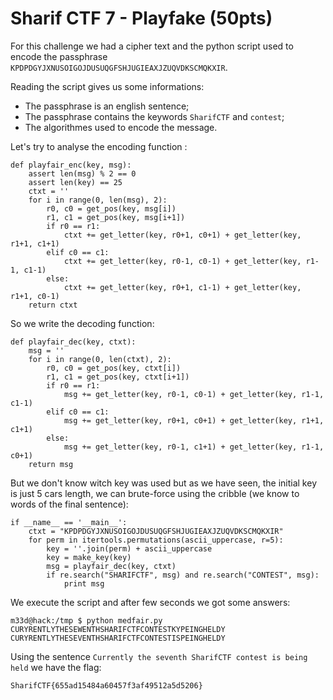 # Sharif CTF 7 - Playfake (50pts)

For this challenge we had a cipher text and the python script used to encode the passphrase `KPDPDGYJXNUSOIGOJDUSUQGFSHJUGIEAXJZUQVDKSCMQKXIR`.

Reading the script gives us some informations:  
- The passphrase is an english sentence;
- The passphrase contains the keywords `SharifCTF` and `contest`;
- The algorithmes used to encode the message.

Let's try to analyse the encoding function :
```
def playfair_enc(key, msg):
    assert len(msg) % 2 == 0
    assert len(key) == 25
    ctxt = ''
    for i in range(0, len(msg), 2):
        r0, c0 = get_pos(key, msg[i])
        r1, c1 = get_pos(key, msg[i+1])
        if r0 == r1:
            ctxt += get_letter(key, r0+1, c0+1) + get_letter(key, r1+1, c1+1)
        elif c0 == c1:
            ctxt += get_letter(key, r0-1, c0-1) + get_letter(key, r1-1, c1-1)
        else:
            ctxt += get_letter(key, r0+1, c1-1) + get_letter(key, r1+1, c0-1)
    return ctxt
```

So we write the decoding function:
```
def playfair_dec(key, ctxt):
    msg = ''
    for i in range(0, len(ctxt), 2):
        r0, c0 = get_pos(key, ctxt[i])
        r1, c1 = get_pos(key, ctxt[i+1])
        if r0 == r1:
            msg += get_letter(key, r0-1, c0-1) + get_letter(key, r1-1, c1-1)
        elif c0 == c1:
            msg += get_letter(key, r0+1, c0+1) + get_letter(key, r1+1, c1+1)
        else:
            msg += get_letter(key, r0-1, c1+1) + get_letter(key, r1-1, c0+1)
    return msg
```

But we don't know witch key was used but as we have seen, the initial key is just 5 cars length, we can brute-force using the cribble (we know to words of the final sentence):
```
if __name__ == '__main__':
    ctxt = "KPDPDGYJXNUSOIGOJDUSUQGFSHJUGIEAXJZUQVDKSCMQKXIR"
    for perm in itertools.permutations(ascii_uppercase, r=5):
        key = ''.join(perm) + ascii_uppercase
        key = make_key(key)
        msg = playfair_dec(key, ctxt)
        if re.search("SHARIFCTF", msg) and re.search("CONTEST", msg):
            print msg
```

We execute the script and after few seconds we got some answers:
```
m33d@hack:/tmp $ python medfair.py 
CURYRENTLYTHESEWENTHSHARIFCTFCONTESTKYPEINGHELDY
CURYRENTLYTHESEVENTHSHARIFCTFCONTESTISPEINGHELDY
```

Using the sentence `Currently the seventh SharifCTF contest is being held` we have the flag:
```
SharifCTF{655ad15484a60457f3af49512a5d5206}
```
